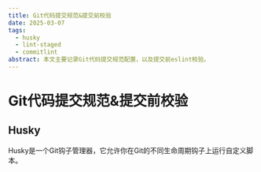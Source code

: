 ```yaml
---
title: Git代码提交规范&提交前校验
date: 2025-03-07
tags:
  - husky
  - lint-staged
  - commitlint
abstract: 本文主要记录Git代码提交规范配置，以及提交前eslint校验。
---
```


# Git代码提交规范&提交前校验

## Husky
Husky是一个Git钩子管理器，它允许你在Git的不同生命周期钩子上运行自定义脚本。

